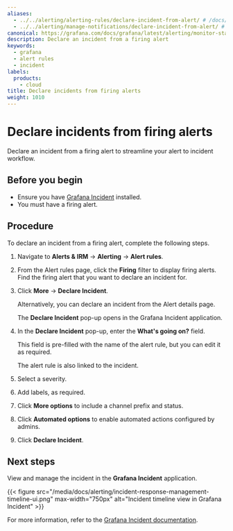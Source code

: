 ```yaml
---
aliases:
  - ../../alerting/alerting-rules/declare-incident-from-alert/ # /docs/grafana/<GRAFANA_VERSION>/alerting/alerting-rules/declare-incident-from-alert/
  - ../../alerting/manage-notifications/declare-incident-from-alert/ # /docs/grafana/<GRAFANA_VERSION>/alerting/manage-notifications/declare-incident-from-alert/
canonical: https://grafana.com/docs/grafana/latest/alerting/monitor-status/declare-incident-from-alert/
description: Declare an incident from a firing alert
keywords:
  - grafana
  - alert rules
  - incident
labels:
  products:
    - cloud
title: Declare incidents from firing alerts
weight: 1010
---
```


# Declare incidents from firing alerts

Declare an incident from a firing alert to streamline your alert to incident workflow.

## Before you begin

- Ensure you have [Grafana Incident](/docs/grafana-cloud/incident/) installed.
- You must have a firing alert.

## Procedure

To declare an incident from a firing alert, complete the following steps.

1. Navigate to **Alerts & IRM** -> **Alerting** -> **Alert rules**.
1. From the Alert rules page, click the **Firing** filter to display firing alerts. Find the firing alert that you want to declare an incident for.
1. Click **More** -> **Declare Incident**.

   Alternatively, you can declare an incident from the Alert details page.

   The **Declare Incident** pop-up opens in the Grafana Incident application.

1. In the **Declare Incident** pop-up, enter the **What's going on?** field.

   This field is pre-filled with the name of the alert rule, but you can edit it as required.

   The alert rule is also linked to the incident.

1. Select a severity.
1. Add labels, as required.
1. Click **More options** to include a channel prefix and status.
1. Click **Automated options** to enable automated actions configured by admins.
1. Click **Declare Incident**.

## Next steps

View and manage the incident in the **Grafana Incident** application.

{{< figure src="/media/docs/alerting/incident-response-management-timeline-ui.png" max-width="750px" alt="Incident timeline view in Grafana Incident" >}}

For more information, refer to the [Grafana Incident documentation](/docs/grafana-cloud/incident/configure-settings/).
